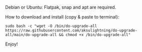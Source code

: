 Debian or Ubuntu: Flatpak, snap and apt are required.

How to download and install (copy & paste to terminal): 

`sudo bash -c "wget -O /bin/do-upgrade-all https://raw.githubusercontent.com/aksulightning/do-upgrade-all/main/do-upgrade-all && chmod +x /bin/do-upgrade-all"`

Enjoy!
